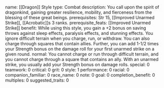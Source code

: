 name: [[Dragon]] Style
type: Combat
description: You call upon the spirit of dragonkind, gaining greater resilience, mobility, and fierceness from the blessing of these great beings.
prerequisites: Str 15, [[Improved Unarmed Strike]], [[Acrobatic]]s 3 ranks.
prerequisite_feats: [[Improved Unarmed Strike]]
benefit: While using this style, you gain a +2 bonus on saving throws against sleep effects, paralysis effects, and stunning effects. You ignore difficult terrain when you charge, run, or withdraw. You can also charge through squares that contain allies. Further, you can add 1-1/2 times your Strength bonus on the damage roll for your first unarmed strike on a given round.
normal: You cannot charge or run through difficult terrain, and you cannot charge through a square that contains an ally. With an unarmed strike, you usually add your Strength bonus on damage rolls.
special: 0
teamwork: 0
critical: 0
grit: 0
style: 1
performance: 0
racial: 0
companion_familiar: 0
race_name: 0
note: 0
goal: 0
completion_benefit: 0
multiples: 0
suggested_traits: 0
